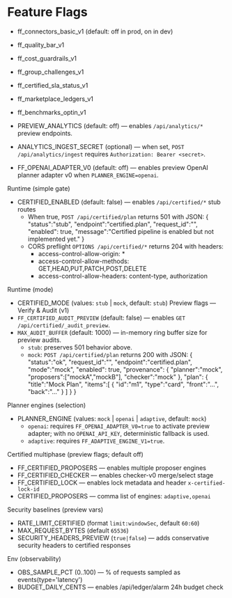 # Feature Flags
- ff_connectors_basic_v1 (default: off in prod, on in dev)
- ff_quality_bar_v1
- ff_cost_guardrails_v1
- ff_group_challenges_v1
- ff_certified_sla_status_v1
- ff_marketplace_ledgers_v1
- ff_benchmarks_optin_v1

 - PREVIEW_ANALYTICS (default: off) — enables `/api/analytics/*` preview endpoints.
 - ANALYTICS_INGEST_SECRET (optional) — when set, `POST /api/analytics/ingest` requires `Authorization: Bearer <secret>`.

 - FF_OPENAI_ADAPTER_V0 (default: off) — enables preview OpenAI planner adapter v0 when `PLANNER_ENGINE=openai`.
 
Runtime (simple gate)
- CERTIFIED_ENABLED (default: false) — enables `/api/certified/*` stub routes
  - When true, `POST /api/certified/plan` returns 501 with JSON:
    {
      "status":"stub",
      "endpoint":"certified.plan",
      "request_id":"<uuid-v4>",
      "enabled": true,
      "message":"Certified pipeline is enabled but not implemented yet."
    }
  - CORS preflight `OPTIONS /api/certified/*` returns 204 with headers:
    - access-control-allow-origin: *
    - access-control-allow-methods: GET,HEAD,PUT,PATCH,POST,DELETE
    - access-control-allow-headers: content-type, authorization
 
Runtime (mode)
- CERTIFIED_MODE (values: `stub` | `mock`, default: `stub`)
Preview flags — Verify & Audit (v1)
- `FF_CERTIFIED_AUDIT_PREVIEW` (default: false) — enables `GET /api/certified/_audit_preview`.
- `MAX_AUDIT_BUFFER` (default: 1000) — in-memory ring buffer size for preview audits.
  - `stub`: preserves 501 behavior above.
  - `mock`: `POST /api/certified/plan` returns 200 with JSON:
    {
      "status":"ok",
      "request_id":"<uuid>",
      "endpoint":"certified.plan",
      "mode":"mock",
      "enabled": true,
      "provenance": { "planner":"mock", "proposers":["mockA","mockB"], "checker":"mock" },
      "plan": { "title":"Mock Plan", "items":[ { "id":"m1", "type":"card", "front":"...", "back":"..." } ] }
    }

Planner engines (selection)
- PLANNER_ENGINE (values: `mock` | `openai` | `adaptive`, default: `mock`)
  - `openai`: requires `FF_OPENAI_ADAPTER_V0=true` to activate preview adapter; with no `OPENAI_API_KEY`, deterministic fallback is used.
  - `adaptive`: requires `FF_ADAPTIVE_ENGINE_V1=true`.

Certified multiphase (preview flags; default off)
- FF_CERTIFIED_PROPOSERS — enables multiple proposer engines
- FF_CERTIFIED_CHECKER — enables checker-v0 merge/select stage
- FF_CERTIFIED_LOCK — enables lock metadata and header `x-certified-lock-id`
- CERTIFIED_PROPOSERS — comma list of engines: `adaptive,openai`

Security baselines (preview vars)
- RATE_LIMIT_CERTIFIED (format `limit:windowSec`, default `60:60`)
- MAX_REQUEST_BYTES (default `65536`)
- SECURITY_HEADERS_PREVIEW (`true|false`) — adds conservative security headers to certified responses

Env (observability)
- OBS_SAMPLE_PCT (0..100) — % of requests sampled as events(type='latency')
- BUDGET_DAILY_CENTS — enables /api/ledger/alarm 24h budget check